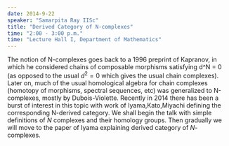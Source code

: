 ```yaml
---
date: 2014-9-22
speaker: "Samarpita Ray IISc"
title: "Derived Category of N-complexes"
time: "2:00 - 3:00 p.m." 
time: "Lecture Hall I, Department of Mathematics"
---
```

The notion of N-complexes goes back to a 1996 preprint of Kapranov, in
which he considered chains of composable morphisms satisfying  d^N = 0 (as
opposed to the usual $d^2 = 0$ which gives the usual chain complexes).
Later on, much of the usual homological algebra for chain complexes
(homotopy of morphisms, spectral sequences, etc) was generalized to
N-complexes, mostly by Dubois-Violette. Recently in 2014 there has been a
burst of interest in this topic with work of Iyama,Kato,Miyachi defining
the corresponding N-derived category. We shall begin the talk with simple
definitions of $N$ complexes and their homology groups. Then gradually we
will move to the paper of Iyama explaining derived category of
$N$-complexes.
